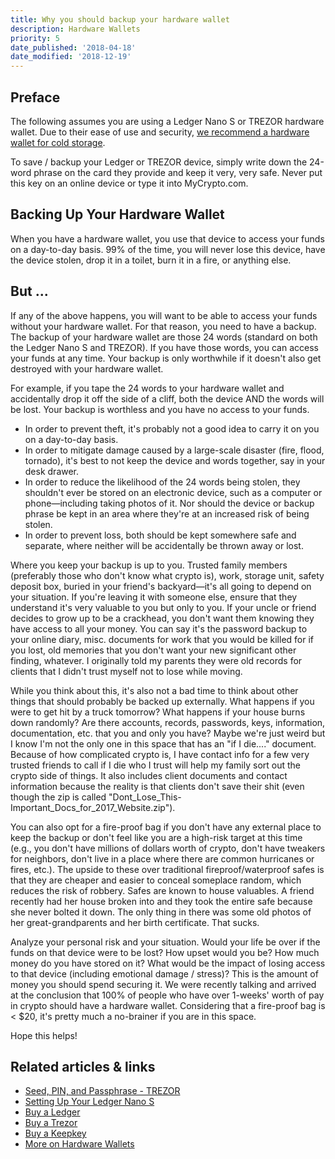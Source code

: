 ```yaml
---
title: Why you should backup your hardware wallet
description: Hardware Wallets
priority: 5
date_published: '2018-04-18'
date_modified: '2018-12-19'
---
```


## Preface

The following assumes you are using a Ledger Nano S or TREZOR hardware wallet. Due to their ease of use and security, [we recommend a hardware wallet for cold storage](/staying-safe/hardware-wallet-recommendations).

To save / backup your Ledger or TREZOR device, simply write down the 24-word phrase on the card they provide and keep it very, very safe. Never put this key on an online device or type it into MyCrypto.com.

## Backing Up Your Hardware Wallet

When you have a hardware wallet, you use that device to access your funds on a day-to-day basis. 99% of the time, you will never lose this device, have the device stolen, drop it in a toilet, burn it in a fire, or anything else.

## But ...

If any of the above happens, you will want to be able to access your funds without your hardware wallet. For that reason, you need to have a backup. The backup of your hardware wallet are those 24 words (standard on both the Ledger Nano S and TREZOR). If you have those words, you can access your funds at any time. Your backup is only worthwhile if it doesn't also get destroyed with your hardware wallet.

For example, if you tape the 24 words to your hardware wallet and accidentally drop it off the side of a cliff, both the device AND the words will be lost. Your backup is worthless and you have no access to your funds.

* In order to prevent theft, it's probably not a good idea to carry it on you on a day-to-day basis.
* In order to mitigate damage caused by a large-scale disaster (fire, flood, tornado), it's best to not keep the device and words together, say in your desk drawer.
* In order to reduce the likelihood of the 24 words being stolen, they shouldn't ever be stored on an electronic device, such as a computer or phone—including taking photos of it. Nor should the device or backup phrase be kept in an area where they're at an increased risk of being stolen.
* In order to prevent loss, both should be kept somewhere safe and separate, where neither will be accidentally be thrown away or lost.

Where you keep your backup is up to you. Trusted family members (preferably those who don't know what crypto is), work, storage unit, safety deposit box, buried in your friend's backyard—it's all going to depend on your situation. If you're leaving it with someone else, ensure that they understand it's very valuable to you but only to you. If your uncle or friend decides to grow up to be a crackhead, you don't want them knowing they have access to all your money. You can say it's the password backup to your online diary, misc. documents for work that you would be killed for if you lost, old memories that you don't want your new significant other finding, whatever. I originally told my parents they were old records for clients that I didn't trust myself not to lose while moving.

While you think about this, it's also not a bad time to think about other things that should probably be backed up externally. What happens if you were to get hit by a truck tomorrow? What happens if your house burns down randomly? Are there accounts, records, passwords, keys, information, documentation, etc. that you and only you have? Maybe we're just weird but I know I'm not the only one in this space that has an "if I die...." document. Because of how complicated crypto is, I have contact info for a few very trusted friends to call if I die who I trust will help my family sort out the crypto side of things. It also includes client documents and contact information because the reality is that clients don't save their shit (even though the zip is called "Dont_Lose_This-Important_Docs_for_2017_Website.zip").

You can also opt for a fire-proof bag if you don't have any external place to keep the backup or don't feel like you are a high-risk target at this time (e.g., you don't have millions of dollars worth of crypto, don't have tweakers for neighbors, don't live in a place where there are common hurricanes or fires, etc.). The upside to these over traditional fireproof/waterproof safes is that they are cheaper and easier to conceal someplace random, which reduces the risk of robbery. Safes are known to house valuables. A friend recently had her house broken into and they took the entire safe because she never bolted it down. The only thing in there was some old photos of her great-grandparents and her birth certificate. That sucks.

Analyze your personal risk and your situation. Would your life be over if the funds on that device were to be lost? How upset would you be? How much money do you have stored on it? What would be the impact of losing access to that device (including emotional damage / stress)? This is the amount of money you should spend securing it. We were recently talking and arrived at the conclusion that 100% of people who have over 1-weeks' worth of pay in crypto should have a hardware wallet. Considering that a fire-proof bag is < $20, it's pretty much a no-brainer if you are in this space.

Hope this helps!

## Related articles & links

* [Seed, PIN, and Passphrase - TREZOR](https://blog.trezor.io/seed-pin-passphrase-e15d14a0b546)
* [Setting Up Your Ledger Nano S](/how-to/migrating/moving-from-mycrypto-to-ledger)
* [Buy a Ledger](https://www.ledgerwallet.com/r/1985?path=/products/)
* [Buy a Trezor](https://shop.trezor.io/?offer_id=10&aff_id=1735)
* [Buy a Keepkey](http://keepkey.go2cloud.org/aff_c?offer_id=1&aff_id=4086)
* [More on Hardware Wallets](/how-to/hardware-wallets)
